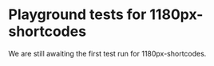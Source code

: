 # Playground tests for 1180px-shortcodes
We are still awaiting the first test run for 1180px-shortcodes.
